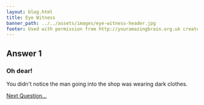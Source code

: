 ```yaml
---
layout: blog.html
title: Eye Witness
banner_path: ../../assets/images/eye-witness-header.jpg
footer: Used with permission from http://youramazingbrain.org.uk created by At-Bristol Science centre
---
```


## Answer 1

### Oh dear!

You didn't notice the man going into the shop was wearing dark clothes.

[Next Question...](page4.html)

